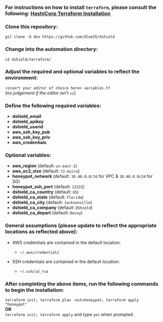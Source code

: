 ### For instructions on how to install `terraform`, please consult the following: [HashiCorp Terraform Installation](https://learn.hashicorp.com/tutorials/terraform/install-cli)  

### Clone this repository:
`git clone -b dev https://github.com/dlee35/dshield`

### Change into the automation directory:
`cd dshield/terraform/`

### Adjust the required and optional variables to reflect the environment:
`<insert your editor of choice here> variables.tf `  
(_no judgement if the editor isn't `vi`_)

### Define the following **required** variables:
- **dshield_email**
- **dshield_apikey**
- **dshield_userid**
- **aws_ssh_key_pub**
- **aws_ssh_key_priv**
- **aws_credentials**

### Optional variables:
- **aws_region** (default: `us-east-1`)
- **aws_ec2_size** (default: `t2.micro`)
- **honeypot_network** (default: `10.40.0.0/16` for VPC & `10.40.0.0/24` for SG)
- **honeypot_ssh_port** (default: `12222`)
- **dshield_ca_country** (default: `US`)
- **dshield_ca_state** (default: `Florida`)
- **dshield_ca_city** (default: `Jacksonville`)
- **dshield_ca_company** (default: `DShield`)
- **dshield_ca_depart** (default: `Decoy`)

### General assumptions (**please update to reflect the appropriate locations as reflected above**):
- AWS credentials are contained in the default location: 
  - `~/.aws/credentials`

- SSH credentials are contained in the default location: 
  - `~/.ssh/id_rsa`

### After completing the above items, run the following commands to begin the installation:
```terraform init; terraform plan -out=honeypot; terraform apply "honeypot"```  
**OR**  
```terraform init; terraform apply``` and type `yes` when prompted